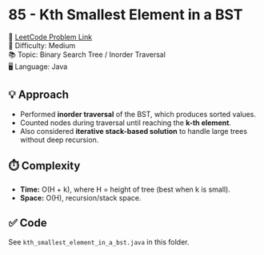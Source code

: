 # 85 - Kth Smallest Element in a BST

🔗 [LeetCode Problem Link](https://leetcode.com/problems/kth-smallest-element-in-a-bst/)  
📌 Difficulty: Medium  
📚 Topic: Binary Search Tree / Inorder Traversal  
🖥️ Language: Java  

## 💡 Approach
- Performed **inorder traversal** of the BST, which produces sorted values.  
- Counted nodes during traversal until reaching the **k-th element**.  
- Also considered **iterative stack-based solution** to handle large trees without deep recursion.  

## ⏱️ Complexity
- **Time:** O(H + k), where H = height of tree (best when k is small).  
- **Space:** O(H), recursion/stack space.  

## ✅ Code
See `kth_smallest_element_in_a_bst.java` in this folder.
